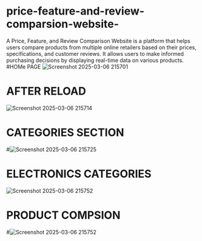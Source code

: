 # price-feature-and-review-comparsion-website-
A Price, Feature, and Review Comparison Website is a platform that helps users compare products from multiple online retailers based on their prices, specifications, and customer reviews. It allows users to make informed purchasing decisions by displaying real-time data on various products.
#HOMe PAGE 
![Screenshot 2025-03-06 215701](https://github.com/user-attachments/assets/76d273bb-5ffe-4c34-9c19-03a2f175a18e)
# AFTER RELOAD 
![Screenshot 2025-03-06 215714](https://github.com/user-attachments/assets/929400b3-4694-4744-9a5a-16edf39d35b5)
# CATEGORIES SECTION
#![Screenshot 2025-03-06 215725](https://github.com/user-attachments/assets/780c8371-7dda-4269-b4ca-679fffe3bcbb)

# ELECTRONICS CATEGORIES
![Screenshot 2025-03-06 215752](https://github.com/user-attachments/assets/c8f37f1b-c0b8-406b-a96f-e34ac491e505)
# PRODUCT COMPSION
#![Screenshot 2025-03-06 215752](https://github.com/user-attachments/assets/9c954909-53f7-450e-8f39-a6470dc73b59)






